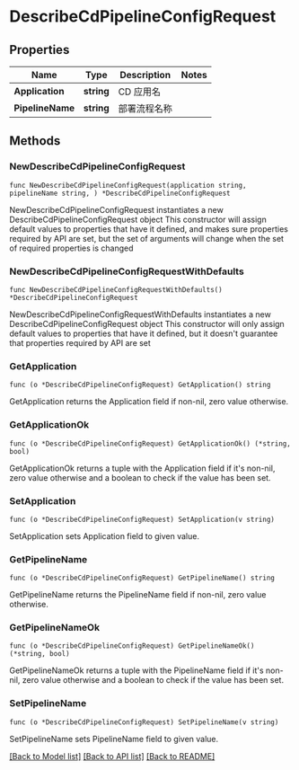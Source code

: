# DescribeCdPipelineConfigRequest

## Properties

Name | Type | Description | Notes
------------ | ------------- | ------------- | -------------
**Application** | **string** | CD 应用名 | 
**PipelineName** | **string** | 部署流程名称 | 

## Methods

### NewDescribeCdPipelineConfigRequest

`func NewDescribeCdPipelineConfigRequest(application string, pipelineName string, ) *DescribeCdPipelineConfigRequest`

NewDescribeCdPipelineConfigRequest instantiates a new DescribeCdPipelineConfigRequest object
This constructor will assign default values to properties that have it defined,
and makes sure properties required by API are set, but the set of arguments
will change when the set of required properties is changed

### NewDescribeCdPipelineConfigRequestWithDefaults

`func NewDescribeCdPipelineConfigRequestWithDefaults() *DescribeCdPipelineConfigRequest`

NewDescribeCdPipelineConfigRequestWithDefaults instantiates a new DescribeCdPipelineConfigRequest object
This constructor will only assign default values to properties that have it defined,
but it doesn't guarantee that properties required by API are set

### GetApplication

`func (o *DescribeCdPipelineConfigRequest) GetApplication() string`

GetApplication returns the Application field if non-nil, zero value otherwise.

### GetApplicationOk

`func (o *DescribeCdPipelineConfigRequest) GetApplicationOk() (*string, bool)`

GetApplicationOk returns a tuple with the Application field if it's non-nil, zero value otherwise
and a boolean to check if the value has been set.

### SetApplication

`func (o *DescribeCdPipelineConfigRequest) SetApplication(v string)`

SetApplication sets Application field to given value.


### GetPipelineName

`func (o *DescribeCdPipelineConfigRequest) GetPipelineName() string`

GetPipelineName returns the PipelineName field if non-nil, zero value otherwise.

### GetPipelineNameOk

`func (o *DescribeCdPipelineConfigRequest) GetPipelineNameOk() (*string, bool)`

GetPipelineNameOk returns a tuple with the PipelineName field if it's non-nil, zero value otherwise
and a boolean to check if the value has been set.

### SetPipelineName

`func (o *DescribeCdPipelineConfigRequest) SetPipelineName(v string)`

SetPipelineName sets PipelineName field to given value.



[[Back to Model list]](../README.md#documentation-for-models) [[Back to API list]](../README.md#documentation-for-api-endpoints) [[Back to README]](../README.md)


